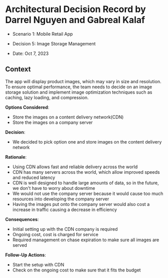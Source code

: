 # Architectural Decision Record by Darrel Nguyen and Gabreal Kalaf

  * Scenario 1: Mobile Retail App

  * Decision 5: Image Storage Management

  * Date: Oct 7, 2023

## Context 
  The app will display product images, which may vary in size and resolution. To ensure optimal performance, the team needs to decide on an image storage solution and implement image optimization techniques such as caching, lazy loading, and compression.

**Options Considered**:
  * Store the images on a content delivery network(CDN)
  * Store the images on a company server

**Decision**:
  * We decided to pick option one and store images on the content delivery network

**Rationale**:
  * Using CDN allows fast and reliable delivery across the world
  * CDN has many servers across the world, which allow improved speeds and reduced latency
  * CDN is well designed to handle large amounts of data, so in the future, we don't have to worry about downtime
  * We would not use the company server because it would cause too much resources into developing the company server
  * Having the images put onto the company server would also cost a increase in traffic causing a decrease in efficiency 


**Consequences**:
  * Initial setting up with the CDN company is required
  * Ongoing cost, cost is charged for service 
  * Required management on chase expiration to make sure all images are served


**Follow-Up Actions**:
  * Start the setup with CDN
  * Check on the ongoing cost to make sure that it fits the budget